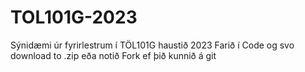 # TOL101G-2023
Sýnidæmi úr fyrirlestrum í TÖL101G haustið 2023 
Farið í Code og svo download to .zip eða notið Fork ef þið kunnið á git 
